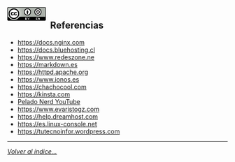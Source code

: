 <img src="../imagenes/MI-LICENCIA88x31.png" style="float: left; margin-right: 10px;" />

## Referencias
- <https://docs.nginx.com>
- <https://docs.bluehosting.cl>
- <https://www.redeszone.ne>
- <https://markdown.es>
- <https://httpd.apache.org> 
- <https://www.ionos.es>
- <https://chachocool.com>
- <https://kinsta.com>
- [Pelado Nerd YouTube](https://www.youtube.com/channel/UCrBzBOMcUVV8ryyAU_c6P5g)
- <https://www.evaristogz.com>
- <https://help.dreamhost.com>
- <https://es.linux-console.net>
- <https://tutecnoinfor.wordpress.com>
________________________________________
*[Volver al índice...](../README.md)*